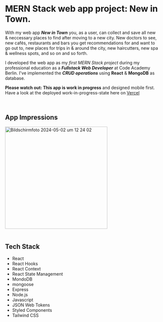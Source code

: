 <br />

# MERN Stack web app project: New in Town.

With my web app **_New in Town_** you, as a user, can collect and save all new & neccessary places to find after moving to a new city. New doctors to see, new cafés, restaurants and bars you get recommendations for and want to go out to, new places for trips in & around the city, new haircutters, new spa & wellness spots, and so on and so forth.

I developed the web app as my _first MERN Stack project_ during my professional education as a **_Fullstack Web Developer_** at Code Academy Berlin. I've implemented the **_CRUD operations_** using **React** & **MongoDB** as database.

**Please watch out: This app is work in progress** and designed mobile first. Have a look at the deployed work-in-progress-state here on [Vercel](https://new-in-town.vercel.app/) 



<br />

## App Impressions
<img width="336" alt="Bildschirmfoto 2024-05-02 um 12 24 02" src="https://github.com/marialitwa/mern-new-in-town/assets/31568593/477ac73d-d296-4fef-b513-44ed1e693a59">

<br />
<br />

## Tech Stack

- React
- React Hooks
- React Context
- React State Management
- MondoDB
- mongoose
- Express
- Node.js
- Javascript
- JSON Web Tokens
- Styled Components
- Tailwind CSS

<br />
<br />

